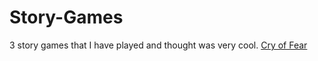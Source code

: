 # Story-Games
3 story games that I have played and thought was very cool.
[Cry of Fear](https://github.com/edisonp9/Story-Games/commit/c1d1c7ccaac0acb87d3042ffbfd1c6645724381d)
